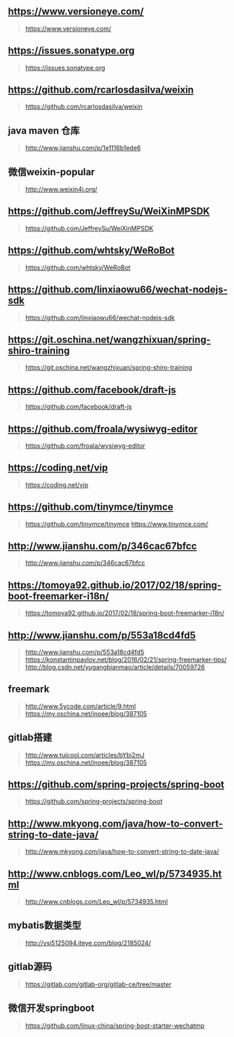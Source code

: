 ## https://www.versioneye.com/
> https://www.versioneye.com/
## https://issues.sonatype.org
> https://issues.sonatype.org
## https://github.com/rcarlosdasilva/weixin
> https://github.com/rcarlosdasilva/weixin
## java  maven 仓库
> http://www.jianshu.com/p/1e1116b1ede6
## 微信weixin-popular
> http://www.weixin4j.org/
## https://github.com/JeffreySu/WeiXinMPSDK
> https://github.com/JeffreySu/WeiXinMPSDK
## https://github.com/whtsky/WeRoBot
> https://github.com/whtsky/WeRoBot
## https://github.com/linxiaowu66/wechat-nodejs-sdk
> https://github.com/linxiaowu66/wechat-nodejs-sdk
## https://git.oschina.net/wangzhixuan/spring-shiro-training
> https://git.oschina.net/wangzhixuan/spring-shiro-training
## https://github.com/facebook/draft-js
> https://github.com/facebook/draft-js
## https://github.com/froala/wysiwyg-editor
> https://github.com/froala/wysiwyg-editor
## https://coding.net/vip
> https://coding.net/vip
## https://github.com/tinymce/tinymce
> https://github.com/tinymce/tinymce
> https://www.tinymce.com/
## http://www.jianshu.com/p/346cac67bfcc
> http://www.jianshu.com/p/346cac67bfcc
## https://tomoya92.github.io/2017/02/18/spring-boot-freemarker-i18n/
> https://tomoya92.github.io/2017/02/18/spring-boot-freemarker-i18n/
## http://www.jianshu.com/p/553a18cd4fd5
> http://www.jianshu.com/p/553a18cd4fd5
> https://konstantinpavlov.net/blog/2016/02/21/spring-freemarker-tips/
> http://blog.csdn.net/yugangbianmao/article/details/70059726
## freemark
> http://www.5ycode.com/article/9.html
> https://my.oschina.net/jnoee/blog/387105
## gitlab搭建
> http://www.tuicool.com/articles/bYbi2mJ
> https://my.oschina.net/jnoee/blog/387105
## https://github.com/spring-projects/spring-boot
> https://github.com/spring-projects/spring-boot
## http://www.mkyong.com/java/how-to-convert-string-to-date-java/
> http://www.mkyong.com/java/how-to-convert-string-to-date-java/
## http://www.cnblogs.com/Leo_wl/p/5734935.html
> http://www.cnblogs.com/Leo_wl/p/5734935.html
## mybatis数据类型
> http://ysj5125094.iteye.com/blog/2185024/
## gitlab源码
> https://gitlab.com/gitlab-org/gitlab-ce/tree/master
## 微信开发springboot
> https://github.com/linux-china/spring-boot-starter-wechatmp
